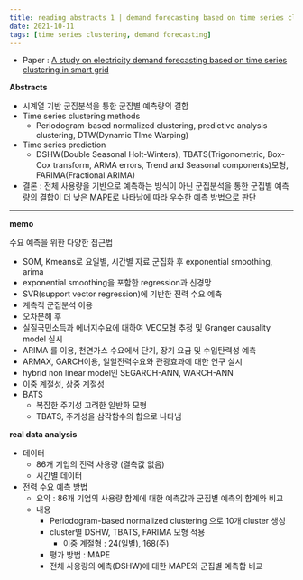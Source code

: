 ```yaml
---
title: reading abstracts 1 | demand forecasting based on time series clustering
date: 2021-10-11
tags: [time series clustering, demand forecasting]
---
```



- Paper : [A study on electricity demand forecasting based on time series clustering in smart grid](https://scienceon.kisti.re.kr/srch/selectPORSrchArticle.do?cn=JAKO201611059007425&dbt=NART)
  
**Abstracts**
- 시계열 기반 군집분석을 통한 군집별 예측량의 결합 
- Time series clustering methods
	- Periodogram-based normalized clustering, predictive analysis clustering, DTW(Dynamic TIme Warping)
- Time series prediction
	- DSHW(Double Seasonal Holt-Winters), TBATS(Trigonometric, Box-Cox transform, ARMA errors, Trend and Seasonal components)모형, FARIMA(Fractional ARIMA)
- 결론 : 전체 사용량을 기반으로 예측하는 방식이 아닌 군집분석을 통한 군집별 예측량의 결합이 더 낮은 MAPE로 나타남에 따라 우수한 예측 방법으로 판단
  
  
---
**memo**

수요 예측을 위한 다양한 접근법 
- SOM, Kmeans로 요일별, 시간별 자료 군집화 후 exponential smoothing, arima 
- exponential smoothing을 포함한 regression과 신경망
- SVR(support vector regression)에 기반한 전력 수요 예측
- 계측적 군집분석 이용
- 오차분해 후 
- 실질국민소득과 에너지수요에 대하여 VEC모형 추정 및 Granger causality model 실시
- ARIMA 를 이용, 천연가스 수요에서 단기, 장기 요금 및 수입탄력성 예측 
- ARMAX, GARCH이용,  일일전력수요와 관광효과에 대한 연구 실시 
- hybrid non linear model인 SEGARCH-ANN, WARCH-ANN 
- 이중 계절성, 삼중 계절성
- BATS
	- 복잡한 주기성 고려한 일반화 모형 
	- TBATS, 주기성을 삼각함수의 합으로 나타냄
	
	
**real data analysis**
- 데이터
	- 86개 기업의 전력 사용량 (결측값 없음)
	- 시간별 데이터
- 전력 수요 예측 방법
	- 요약 : 86개 기업의 사용량 합계에 대한 예측값과 군집별 예측의 합계와 비교
	- 내용
		- Periodogram-based normalized clustering 으로 10개 cluster 생성
		- cluster별 DSHW, TBATS, FARIMA 모형 적용
			- 이중 계절형 : 24(일별), 168(주)
		- 평가 방법 : MAPE
		- 전체 사용량의 예측(DSHW)에 대한 MAPE와 군집별 예측합 비교






